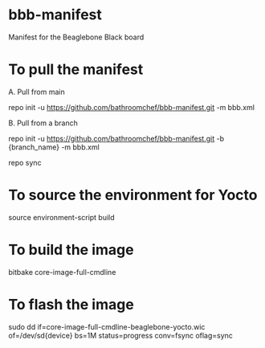 # bbb-manifest
Manifest for the Beaglebone Black board

# To pull the manifest

A. Pull from main

repo init -u https://github.com/bathroomchef/bbb-manifest.git -m bbb.xml

B. Pull from a branch

repo init -u https://github.com/bathroomchef/bbb-manifest.git -b {branch_name} -m bbb.xml

repo sync


# To source the environment for Yocto

source environment-script build


# To build the image
bitbake core-image-full-cmdline



# To flash the image
sudo dd if=core-image-full-cmdline-beaglebone-yocto.wic of=/dev/sd{device} bs=1M status=progress conv=fsync oflag=sync


